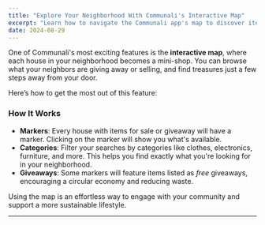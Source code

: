 ```yaml
---
title: "Explore Your Neighborhood With Communali's Interactive Map"
excerpt: "Learn how to navigate the Communali app's map to discover items available for trade or sale in your community."
date: 2024-08-29
---
```


One of Communali's most exciting features is the **interactive map**, where each house in your neighborhood becomes a mini-shop. You can browse what your neighbors are giving away or selling, and find treasures just a few steps away from your door.

Here’s how to get the most out of this feature:

### How It Works
- **Markers**: Every house with items for sale or giveaway will have a marker. Clicking on the marker will show you what's available.
- **Categories**: Filter your searches by categories like clothes, electronics, furniture, and more. This helps you find exactly what you're looking for in your neighborhood.
- **Giveaways**: Some markers will feature items listed as *free* giveaways, encouraging a circular economy and reducing waste.

Using the map is an effortless way to engage with your community and support a more sustainable lifestyle.

---

